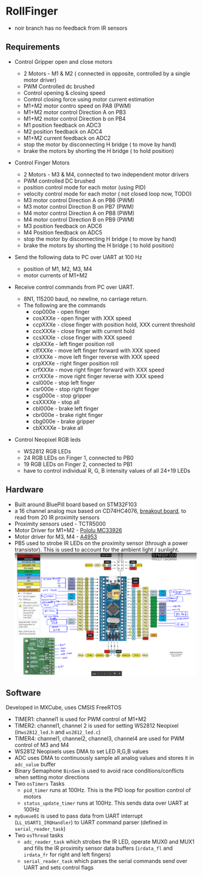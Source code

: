 # RollFinger
 - noir branch has no feedback from IR sensors
 ## Requirements
  - Control Gripper open and close motors

    - 2 Motors - M1 & M2 ( connected in opposite, controlled by a single motor driver)
    - PWM Controlled dc brushed
    - Control opening & closing speed
    - Control closing force using motor current estimation
    - M1+M2 motor contro speed on PA8 (PWM)
    - M1+M2 motor control Direction A on PB3
    - M1+M2 motor control Direction b on PB4
    - M1 position feedback on ADC3
    - M2 position feedback on ADC4
    - M1+M2 current feedback on ADC2
    - stop the motor by disconnecting H bridge ( to move by hand)
    - brake the motors by shorting the H bridge ( to hold position)

 - Control Finger Motors
         
    - 2 Motors - M3 & M4, connected to two independent motor drivers
    - PWM controlled DC brushed
    - position control mode for each motor (using PID)
    - velocity control mode for each motor ( not closed loop now, TODO)
    - M3 motor control Direction A on PB6 (PWM)
    - M3 motor control Direction B on PB7 (PWM)
    - M4 motor control Direction A on PB8 (PWM)
    - M4 motor control Direction B on PB9 (PWM)
    - M3 position feedback on ADC6
    - M4 Position feedback on ADC5
    - stop the motor by disconnecting H bridge ( to move by hand)
    - brake the motors by shorting the H bridge ( to hold position)

 - Send the following data to PC over UART at 100 Hz

    - position of M1, M2, M3, M4 
    - motor currents of M1+M2


 
 - Receive control commands from PC over UART.
    - 8N1, 115200 baud, no newline, no carriage return.
	-   The following are the commands
        -   cop000e - open finger
	    -   cosXXXe -  open finger with XXX speed
	    -   ccpXXXe - close finger with position hold, XXX current threshold    
        -	cccXXXe - close finger with current hold
	    -	ccsXXXe - close finger with XXX speed
	    -   clpXXXe - left finger position roll
	    -   clfXXXe - move left finger forward with XXX speed
	    -   clrXXXe - move left finger reverse with XXX speed
	    -   crpXXXe - right finger position roll
	    -   crfXXXe - move right finger forward with XXX speed
	    -   crrXXXe - move right finger reverse with XXX speed
	    -   csl000e - stop left finger
	    -   csr000e - stop right finger
	    -   csg000e - stop gripper
        -   csXXXXe - stop all
	   	-   cbl000e - brake left finger
	    -   cbr000e - brake right finger
	    -   cbg000e - brake gripper
	   	-   cbXXXXe - brake all
 
 - Control Neopixel RGB leds
    - WS2812 RGB LEDs
    - 24 RGB LEDs on Finger 1, connected to PB0
    - 19 RGB LEDs on Finger 2, connected to PB1
    - have to control individual R, G, B intensity values of all 24+19 LEDs

 ## Hardware
 - Built around BluePill board based on STM32F103
 - a 16 channel analog mux based on CD74HC4076, [breakout board](https://robu.in/product/cd74hc4067-high-speed-%E2%80%8B%E2%80%8Bcmos-16-channel-analogdigital-multiplexer-breakout-module/), to read from 20 IR proximity sensors
 - Proximity sensors used - TCTR5000
 - Motor Driver for M1+M2 - [Pololu MC33926](https://www.pololu.com/product/1212)
 - Motor driver for M3, M4 - [A4953](http://fab.cba.mit.edu/classes/863.13/people/carney/p5/A4952-3-Datasheet.pdf)
 - PB5 used to strobe IR LEDs on the proximity sensor (through a power transistor). This is used to account for the ambient light / sunlight.
 ![Wiring](docs/wiring.png)


 ## Software
 Developed in MXCube, uses CMSIS FreeRTOS

 - TIMER1: channel1 is used for PWM control of M1+M2
 - TIMER2: channel1, channel 2 is used for setting WS2812 Neopixel (in`ws2812_led.h` and `ws2812_led.c`)
 - TIMER4: channel1, channel2, channel3, channel4 are used for PWM control of M3 and M4
 - WS2812 Neopixels uses DMA to set LED R,G,B values 
 - ADC uses DMA to continuously sample all analog values and stores it in `adc_value` buffer
 - Binary Semaphone `BinSem` is used to avoid race conditions/conflicts when setting motor directions
 - Two `osTimers` Tasks
     - `pid_timer` runs at 100Hz. This is the PID loop for position control of motors
     - `status_update_timer` runs at 100Hz. This sends data over UART at 100Hz
 - `myQueue01` is used to pass data from UART interrupt (`LL_USART1_IRQHandler`) to UART command parser (defined in `serial_reader_task`)
 - Two `osThread` tasks
     - `adc_reader_task` which strobes the IR LED, operate MUX0 and MUX1 and fills the IR proximity sensor data buffers (`irdata_fl` and `irdata_fr` for right and left fingers)
     - `serial_reader_task` which parses the serial commands send over UART and sets control flags